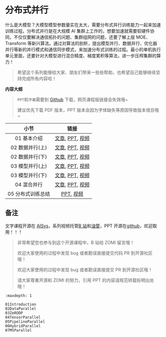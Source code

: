 <!--Copyright © ZOMI 适用于[License](https://github.com/chenzomi12/AISystem)版权许可-->

# 分布式并行

什么是大模型？大模型模型参数量实在太大，需要分布式并行训练能力一起来加速训练过程。分布式并行是在大规模 AI 集群上工作的，想要加速就需要软硬件协同，不仅仅要解决通信拓扑的问题、集群组网的问题，还要了解上层 MOE、Transform 等新兴算法。通过对算法的剖析，提出模型并行、数据并行、优化器并行等新的并行模式和通信同步模式，来加速分布式训练的过程。最小的单机执行单元里面，还要针对大模型进行混合精度、梯度累积等算法，进一步压榨集群的算力！

> 希望这个系列能够给大家、朋友们带来一些些帮助，也希望自己能够继续坚持完成所有内容哈！

**内容大纲**

> `PPT`和`字幕`需要到 [Github](https://github.com/chenzomi12/AISystem) 下载，网页课程版链接会失效哦~
>
> 建议优先下载 PDF 版本，PPT 版本会因为字体缺失等原因导致版本很丑哦~

| 小节 | 链接|
|:--:|:--:|
| 01 基本介绍 | [文章](./01Introduction.md), [PPT](./01.introduction.pdf), [视频](https://www.bilibili.com/video/BV1ve411w7DL/) |
| 02 数据并行(上) | [文章](./02DataParallel.md), [PPT](./02DataParallel.pdf), [视频](https://www.bilibili.com/video/BV1JK411S7gL/) |
| 02 数据并行(下) | [文章](./03ZeRODP.md), [PPT](./02DataParallel.pdf), [视频](https://www.bilibili.com/video/BV1JK411S7gL/) |
| 03 模型并行(上) | [文章](./04TensorParallel.md), [PPT](./03TensorParallel.pdf), [视频](https://www.bilibili.com/video/BV1vt4y1K7wT/) |
| 03 模型并行(下) | [文章](./05PipelineParallel.md), [PPT](./05PipelineParallel.pdf), [视频](https://www.bilibili.com/video/BV1WD4y1t7Ba/)|
| 04 混合并行 | [文章](./06HybridParallel.md), [PPT](./04MindsporeParallel.pdf), [视频](https://www.bilibili.com/video/BV1vt4y1K7wT/) |
| 05 分布式训练总结 | [PPT](./07Summary.pdf), [视频](https://www.bilibili.com/video/BV1av4y1S7DQ/) |

## 备注

文字课程开源在 [AISys](https://chenzomi12.github.io/)，系列视频托管[B 站](https://space.bilibili.com/517221395)和[油管](https://www.youtube.com/@ZOMI666/videos)，PPT 开源在[github](https://github.com/chenzomi12/AISystem)，欢迎取用！！！

> 非常希望您也参与到这个开源课程中，B 站给 ZOMI 留言哦！
> 
> 欢迎大家使用的过程中发现 bug 或者勘误直接提交代码 PR 到开源社区哦！
>
> 欢迎大家使用的过程中发现 bug 或者勘误直接提交 PR 到开源社区哦！
>
> 请大家尊重开源和 ZOMI 的努力，引用 PPT 的内容请规范转载标明出处哦！

```{toctree}
:maxdepth: 1

01Introduction
02DataParallel
03ZeRODP
04TensorParallel
05PipelineParallel
06HybridParallel
07MSParallel
```